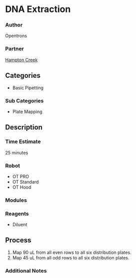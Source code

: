 # DNA Extraction

### Author
Opentrons

### Partner
[Hampton Creek](www.hamptoncreek.com)

## Categories
* Basic Pipetting

### Sub Categories
* Plate Mapping


## Description


### Time Estimate
25 minutes

### Robot
* OT PRO 
* OT Standard
* OT Hood

### Modules


### Reagents
* Diluent

## Process
1. Map 90 uL from all even rows to all six distribution plates.
2. Map 45 uL from all odd rows to all six distribution plates.


### Additional Notes